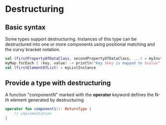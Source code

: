 # Destructuring

## Basic syntax

Some types support destructuring. Instances of this type can be destructured into one or more components using positional matching and the curvy bracket notation.

```kotlin
val (firstPropertyOfDataClass, secondPropertyOfDataClass, ...) = myInstanceOfTheDataClass // Will declare and initialize several variables at once
myMap.forEach { (key, value) -> println("Key $key is mapped to $value")} // forEach expects a lambda with one argument of type MapEntry
val (firstElementOfList) = myListInstance
```

## Provide a type with destructuring

A function "componentN" marked with the <b> operator </b> keyword defines the N-th element generated by destructuring 

```kotlin
operator fun component1(): ReturnType {
    // implementation
}
```



